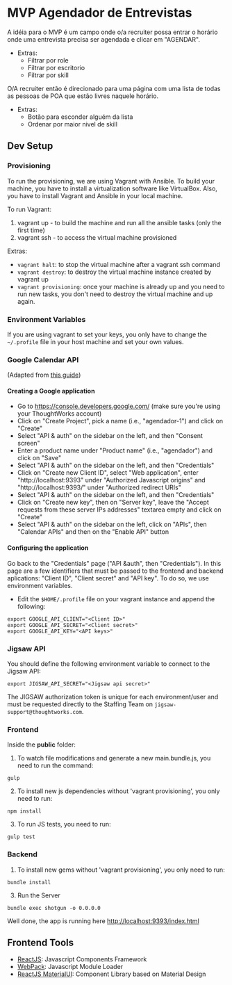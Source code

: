 # MVP Agendador de Entrevistas

A idéia para o MVP é um campo onde o/a recruiter possa entrar o horário onde uma entrevista precisa ser agendada e clicar em "AGENDAR".
- Extras:
  - Filtrar por role
  - Filtrar por escritorio
  - Filtrar por skill

O/A recruiter então é direcionado para uma página com uma lista de todas as pessoas de POA que estão livres naquele horário.
- Extras:
  - Botão para esconder alguém da lista
  - Ordenar por maior nivel de skill

## Dev Setup

### Provisioning

To run the provisioning, we are using Vagrant with Ansible. To build your machine, you have to install a virtualization software like VirtualBox. Also, you have to install Vagrant and Ansible in your local machine.

To run Vagrant:

1. vagrant up - to build the machine and run all the ansible tasks (only the first time)
2. vagrant ssh - to access the virtual machine provisioned

Extras:

- `vagrant halt`: to stop the virtual machine after a vagrant ssh command
- `vagrant destroy`: to destroy the virtual machine instance created by vagrant up
- `vagrant provisioning`: once your machine is already up and you need to run new tasks, you don't need to destroy the virtual machine and up again.

### Environment Variables

If you are using vagrant to set your keys, you only have to change the `~/.profile` file in your host machine and set your own values.

### Google Calendar API
(Adapted from [this guide](https://my.thoughtworks.com/docs/DOC-30275))

#### Creating a Google application

* Go to https://console.developers.google.com/ (make sure you're using your ThoughtWorks account)
* Click on "Create Project", pick a name (i.e., "agendador-1") and click on "Create"
* Select "API & auth" on the sidebar on the left, and then "Consent screen"
* Enter a product name under "Product name" (i.e., "agendador") and click on "Save"
* Select "API & auth" on the sidebar on the left, and then "Credentials"
* Click on "Create new Client ID", select "Web application", enter "http://localhost:9393" under "Authorized Javascript origins" and "http://localhost:9393/" under "Authorized redirect URIs"
* Select "API & auth" on the sidebar on the left, and then "Credentials"
* Click on "Create new key", then on "Server key", leave the "Accept requests from these server IPs addresses" textarea empty and click on "Create"
* Select "API & auth" on the sidebar on the left, click on "APIs", then "Calendar APIs" and then on the "Enable API" button

#### Configuring the application

Go back to the "Credentials" page ("API &auth", then "Credentials"). In this page are a few identifiers that must be passed to the frontend and backend aplications: "Client ID", "Client secret" and "API key". To do so, we use environment variables.

* Edit the `$HOME/.profile` file on your vagrant instance and append the following:

```
export GOOGLE_API_CLIENT="<Client ID>"
export GOOGLE_API_SECRET="<Client secret>"
export GOOGLE_API_KEY="<API keys>"
```

### Jigsaw API

You should define the following environment variable to connect to the Jigsaw API:

```
export JIGSAW_API_SECRET="<Jigsaw api secret>"
```

The JIGSAW authorization token is unique for each environment/user and must be requested directly to the Staffing Team on `jigsaw-support@thoughtworks.com`.

### Frontend

Inside the **public** folder:

1. To watch file modifications and generate a new main.bundle.js, you need to run the command:
```
gulp
```

2. To install new js dependencies without 'vagrant provisioning', you only need to run:
```
npm install
```

3. To run JS tests, you need to run:
```
gulp test
```

### Backend

1. To install new gems without 'vagrant provisioning', you only need to run:
```
bundle install
```

3. Run the Server  
```
bundle exec shotgun -o 0.0.0.0
```

Well done, the app is running here [http://localhost:9393/index.html](http://localhost:9393/index.html)


## Frontend Tools

* [ReactJS](http://facebook.github.io/react/): Javascript Components Framework
* [WebPack](webpack.github.io): Javascript Module Loader
* [ReactJS MaterialUI](material-ui.com): Component Library based on Material Design
